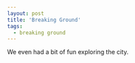 ```yaml
---
layout: post
title: 'Breaking Ground'
tags:
  - breaking ground
---
```


We even had a bit of fun exploring the city.
